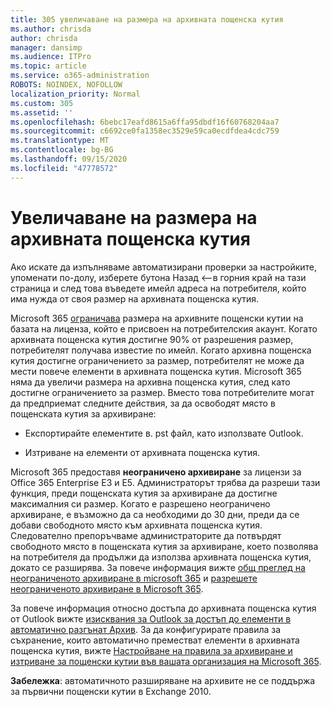 ```yaml
---
title: 305 увеличаване на размера на архивната пощенска кутия
ms.author: chrisda
author: chrisda
manager: dansimp
ms.audience: ITPro
ms.topic: article
ms.service: o365-administration
ROBOTS: NOINDEX, NOFOLLOW
localization_priority: Normal
ms.custom: 305
ms.assetid: ''
ms.openlocfilehash: 6bebc17eafd8615a6ffa95dbdf16f60768204aa7
ms.sourcegitcommit: c6692ce0fa1358ec3529e59ca0ecdfdea4cdc759
ms.translationtype: MT
ms.contentlocale: bg-BG
ms.lasthandoff: 09/15/2020
ms.locfileid: "47778572"
---
```

# <a name="increase-the-archive-mailbox-size"></a>Увеличаване на размера на архивната пощенска кутия


Ако искате да изпълняваме автоматизирани проверки за настройките, упоменати по-долу, изберете бутона Назад <--в горния край на тази страница и след това въведете имейл адреса на потребителя, който има нужда от своя размер на архивната пощенска кутия.

Microsoft 365 [ограничава](https://docs.microsoft.com/office365/servicedescriptions/exchange-online-service-description/exchange-online-limits#mailbox-storage-limits) размера на архивните пощенски кутии на базата на лиценза, който е присвоен на потребителския акаунт. Когато архивната пощенска кутия достигне 90% от разрешения размер, потребителят получава известие по имейл. Когато архивна пощенска кутия достигне ограничението за размер, потребителят не може да мести повече елементи в архивната пощенска кутия. Microsoft 365 няма да увеличи размера на архивна пощенска кутия, след като достигне ограничението за размер. Вместо това потребителите могат да предприемат следните действия, за да освободят място в пощенската кутия за архивиране:

- Експортирайте елементите в. pst файл, като използвате Outlook.

- Изтриване на елементи от архивната пощенска кутия.

Microsoft 365 предоставя **неограничено архивиране** за лицензи за Office 365 Enterprise E3 и E5. Администраторът трябва да разреши тази функция, преди пощенската кутия за архивиране да достигне максималния си размер. Когато е разрешено неограничено архивиране, е възможно да са необходими до 30 дни, преди да се добави свободното място към архивната пощенска кутия. Следователно препоръчваме администраторите да потвърдят свободното място в пощенската кутия за архивиране, което позволява на потребителя да продължи да използва архивната пощенска кутия, докато се разширява. За повече информация вижте [общ преглед на неограниченото архивиране в microsoft 365](https://docs.microsoft.com/microsoft-365/compliance/unlimited-archiving) и [разрешете неограниченото архивиране в Microsoft 365](https://docs.microsoft.com/microsoft-365/compliance/enable-unlimited-archiving).

За повече информация относно достъпа до архивната пощенска кутия от Outlook вижте [изисквания за Outlook за достъп до елементи в автоматично разгънат Архив](https://docs.microsoft.com/microsoft-365/compliance/unlimited-archiving#outlook-requirements-for-accessing-items-in-an-auto-expanded-archive). За да конфигурирате правила за съхранение, които автоматично преместват елементи в архивната пощенска кутия, вижте [Настройване на правила за архивиране и изтриване за пощенски кутии във вашата организация на Microsoft 365](https://docs.microsoft.com/microsoft-365/compliance/set-up-an-archive-and-deletion-policy-for-mailboxes).

**Забележка**: автоматичното разширяване на архивите не се поддържа за първични пощенски кутии в Exchange 2010.

